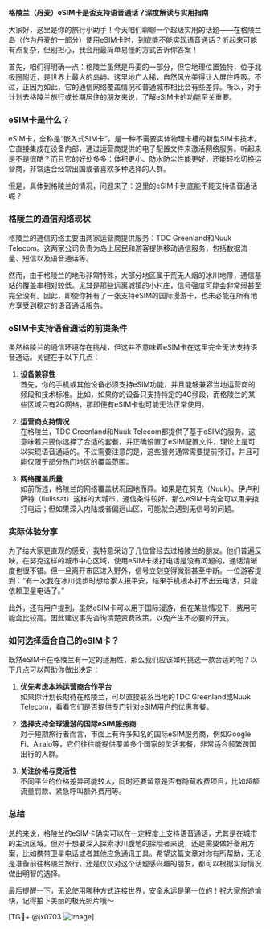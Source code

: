 **格陵兰（丹麦）eSIM卡是否支持语音通话？深度解读与实用指南**

大家好，这里是你的旅行小助手！今天咱们聊聊一个超级实用的话题——在格陵兰岛（作为丹麦的一部分）使用eSIM卡时，到底能不能实现语音通话？听起来可能有点复杂，但别担心，我会用最简单易懂的方式告诉你答案！

首先，咱们得明确一点：格陵兰虽然是丹麦的一部分，但它地理位置独特，位于北极圈附近，是世界上最大的岛屿。这里地广人稀，自然风光美得让人屏住呼吸。不过，正因为如此，它的通信网络覆盖情况和普通城市相比会有些差异。所以，对于计划去格陵兰旅行或长期居住的朋友来说，了解eSIM卡的功能至关重要。

### eSIM卡是什么？
eSIM卡，全称是“嵌入式SIM卡”，是一种不需要实体物理卡槽的新型SIM卡技术。它直接集成在设备内部，通过运营商提供的电子配置文件来激活网络服务。听起来是不是很酷？而且它的好处多多：体积更小、防水防尘性能更好，还能轻松切换运营商，非常适合经常出国或者喜欢多种选择的人群。

但是，具体到格陵兰的情况，问题来了：这里的eSIM卡到底能不能支持语音通话呢？

### 格陵兰的通信网络现状
格陵兰的通信网络主要由两家运营商提供服务：TDC Greenland和Nuuk Telecom。这两家公司负责为岛上居民和游客提供移动通信服务，包括数据流量、短信以及语音通话等。

然而，由于格陵兰的地形非常特殊，大部分地区属于荒无人烟的冰川地带，通信基站的覆盖率相对较低。尤其是那些远离城镇的小村庄，信号强度可能会非常弱甚至完全没有。因此，即使你拥有了一张支持eSIM的国际漫游卡，也未必能在所有地方享受到稳定的语音通话服务。

### eSIM卡支持语音通话的前提条件
虽然格陵兰的通信环境存在挑战，但这并不意味着eSIM卡在这里完全无法支持语音通话。关键在于以下几点：

1. **设备兼容性**  
   首先，你的手机或其他设备必须支持eSIM功能，并且能够兼容当地运营商的频段和技术标准。比如，如果你的设备只支持特定的4G频段，而格陵兰的某些区域只有2G网络，那即便有eSIM卡也可能无法正常使用。

2. **运营商支持情况**  
   在格陵兰，TDC Greenland和Nuuk Telecom都提供了基于eSIM的服务。这意味着只要你选择了合适的套餐，并正确设置了eSIM配置文件，理论上是可以实现语音通话的。不过需要注意的是，这些服务通常需要提前预订，并且可能仅限于部分热门地区的覆盖范围。

3. **网络覆盖质量**  
   如前所述，格陵兰的网络覆盖状况因地而异。如果是在努克（Nuuk）、伊卢利萨特（Ilulissat）这样的大城市，通信条件较好，那么eSIM卡完全可以用来拨打电话；但如果深入内陆或者偏远山区，可能就会遇到无信号的问题。

### 实际体验分享
为了给大家更直观的感受，我特意采访了几位曾经去过格陵兰的朋友。他们普遍反映，在努克这样的城市中心区域，使用eSIM卡拨打电话是没有问题的，通话清晰度也很不错。但一旦离开市区进入野外，信号立刻变得微弱甚至中断。一位游客提到：“有一次我在冰川徒步时想给家人报平安，结果手机根本打不出去电话，只能依赖卫星电话了。”

此外，还有用户提到，虽然eSIM卡可以用于国际漫游，但在某些情况下，费用可能会比较高。因此建议事先咨询清楚资费政策，以免产生不必要的开支。

### 如何选择适合自己的eSIM卡？
既然eSIM卡在格陵兰有一定的适用性，那么我们应该如何挑选一款合适的呢？以下几点可以帮助你做出决定：

1. **优先考虑本地运营商合作平台**  
   如果你计划长期待在格陵兰，可以直接联系当地的TDC Greenland或Nuuk Telecom，看看它们是否提供专门针对eSIM用户的优惠套餐。

2. **选择支持全球漫游的国际eSIM服务商**  
   对于短期旅行者而言，市面上有许多知名的国际eSIM服务商，例如Google Fi、Airalo等，它们往往能提供覆盖多个国家的灵活套餐，非常适合频繁跨国出行的人群。

3. **关注价格与灵活性**  
   不同平台的价格差异可能较大，同时还要留意是否有隐藏收费项目，比如超额流量罚款、紧急呼叫额外费用等。

### 总结
总的来说，格陵兰的eSIM卡确实可以在一定程度上支持语音通话，尤其是在城市的主流区域。但对于想要深入探索冰川腹地的探险者来说，还是需要做好备用方案，比如携带卫星电话或者其他应急通讯工具。希望这篇文章对你有所帮助，无论是准备前往格陵兰旅行，还是仅仅对这个话题感兴趣的朋友，都可以根据实际情况做出明智的选择。

最后提醒一下，无论使用哪种方式连接世界，安全永远是第一位的！祝大家旅途愉快，记得拍下美丽的极光照片哦～  

[TG💪+ @jx0703 ![Image](https://github.com/user-attachments/assets/dbca1d08-cadb-493c-b0ec-ad6f7a83f270)]
